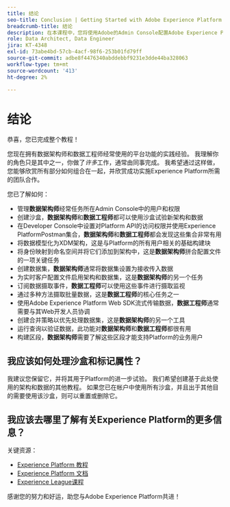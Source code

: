 ```yaml
---
title: 结论
seo-title: Conclusion | Getting Started with Adobe Experience Platform for Data Architects and Data Engineers
breadcrumb-title: 结论
description: 在本课程中，您将使用Adobe的Admin Console配置Adobe Experience Platform用户权限。
role: Data Architect, Data Engineer
jira: KT-4348
exl-id: 73abe4bd-57cb-4acf-98f6-253b01fd79ff
source-git-commit: adbe8f4476340abddebbf9231e3dde44ba328063
workflow-type: tm+mt
source-wordcount: '413'
ht-degree: 2%

---
```


# 结论

<!--5min-->

恭喜，您已完成整个教程！

您现在拥有数据架构师和数据工程师经常使用的平台功能的实践经验。 我理解你的角色只是其中之一，你做了&#x200B;_许多_&#x200B;工作，通常由同事完成。 我希望通过这样做，您能够欣赏所有部分如何组合在一起，并欣赏成功实施Experience Platform所需的团队合作。

您已了解如何：

* 管理&#x200B;**数据架构师**&#x200B;经常任务所在Admin Console中的用户和权限
* 创建沙盒，**数据架构师**&#x200B;和&#x200B;**数据工程师**&#x200B;都可以使用沙盒试验新架构和数据
* 在Developer Console中设置对Platform API的访问权限并使用Experience PlatformPostman集合，**数据架构师**&#x200B;和&#x200B;**数据工程师**&#x200B;都会发现这些集合非常有用
* 将数据模型化为XDM架构，这是与Platform的所有用户相关的基础构建块
* 将身份映射到命名空间并将它们添加到架构中，这是&#x200B;**数据架构师**&#x200B;拼合配置文件的一项关键任务
* 创建数据集，**数据架构师**&#x200B;通常将数据集设置为接收传入数据
* 为实时客户配置文件启用架构和数据集，这是&#x200B;**数据架构师**&#x200B;的另一个任务
* 订阅数据摄取事件，**数据工程师**&#x200B;可以使用这些事件进行摄取监视
* 通过多种方法摄取批量数据，这是&#x200B;**数据工程师**&#x200B;的核心任务之一
* 使用Adobe Experience Platform Web SDK流式传输数据，**数据工程师**&#x200B;通常需要与其Web开发人员协调
* 创建合并策略以优先处理数据集，这是&#x200B;**数据架构师**&#x200B;的另一个工具
* 运行查询以验证数据，此功能对&#x200B;**数据架构师**&#x200B;和&#x200B;**数据工程师**&#x200B;都很有用
* 构建区段，**数据架构师**&#x200B;需要了解这些区段才能支持Platform的业务用户



## 我应该如何处理沙盒和标记属性？

我建议您保留它，并将其用于Platform的进一步试验。 我们希望创建基于此处使用的架构和数据的其他教程。 如果您已在帐户中使用所有沙盒，并且出于其他目的需要使用该沙盒，则可以重置或删除它。

## 我应该去哪里了解有关Experience Platform的更多信息？

关键资源：

* [Experience Platform 教程](https://experienceleague.adobe.com/docs/platform-learn/tutorials/overview.html)
* [Experience Platform 文档](https://experienceleague.adobe.com/docs/experience-platform/landing/home.html?lang=zh-Hans)
* [Experience League课程](https://experienceleague.adobe.com/#dashboard/learning)

感谢您的努力和好运，助您与Adobe Experience Platform共进！
